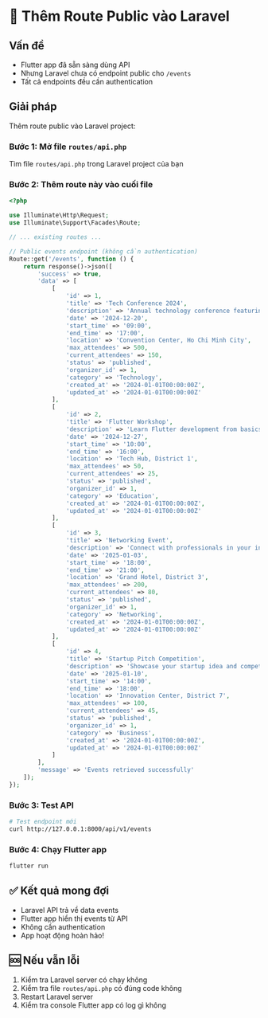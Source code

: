 # 🔧 Thêm Route Public vào Laravel

## Vấn đề
- Flutter app đã sẵn sàng dùng API
- Nhưng Laravel chưa có endpoint public cho `/events`
- Tất cả endpoints đều cần authentication

## Giải pháp
Thêm route public vào Laravel project:

### Bước 1: Mở file `routes/api.php`
Tìm file `routes/api.php` trong Laravel project của bạn

### Bước 2: Thêm route này vào cuối file
```php
<?php

use Illuminate\Http\Request;
use Illuminate\Support\Facades\Route;

// ... existing routes ...

// Public events endpoint (không cần authentication)
Route::get('/events', function () {
    return response()->json([
        'success' => true,
        'data' => [
            [
                'id' => 1,
                'title' => 'Tech Conference 2024',
                'description' => 'Annual technology conference featuring latest innovations in AI, blockchain, and cloud computing',
                'date' => '2024-12-20',
                'start_time' => '09:00',
                'end_time' => '17:00',
                'location' => 'Convention Center, Ho Chi Minh City',
                'max_attendees' => 500,
                'current_attendees' => 150,
                'status' => 'published',
                'organizer_id' => 1,
                'category' => 'Technology',
                'created_at' => '2024-01-01T00:00:00Z',
                'updated_at' => '2024-01-01T00:00:00Z'
            ],
            [
                'id' => 2,
                'title' => 'Flutter Workshop',
                'description' => 'Learn Flutter development from basics to advanced concepts with hands-on projects',
                'date' => '2024-12-27',
                'start_time' => '10:00',
                'end_time' => '16:00',
                'location' => 'Tech Hub, District 1',
                'max_attendees' => 50,
                'current_attendees' => 25,
                'status' => 'published',
                'organizer_id' => 1,
                'category' => 'Education',
                'created_at' => '2024-01-01T00:00:00Z',
                'updated_at' => '2024-01-01T00:00:00Z'
            ],
            [
                'id' => 3,
                'title' => 'Networking Event',
                'description' => 'Connect with professionals in your industry and expand your network',
                'date' => '2025-01-03',
                'start_time' => '18:00',
                'end_time' => '21:00',
                'location' => 'Grand Hotel, District 3',
                'max_attendees' => 200,
                'current_attendees' => 80,
                'status' => 'published',
                'organizer_id' => 1,
                'category' => 'Networking',
                'created_at' => '2024-01-01T00:00:00Z',
                'updated_at' => '2024-01-01T00:00:00Z'
            ],
            [
                'id' => 4,
                'title' => 'Startup Pitch Competition',
                'description' => 'Showcase your startup idea and compete for funding opportunities',
                'date' => '2025-01-10',
                'start_time' => '14:00',
                'end_time' => '18:00',
                'location' => 'Innovation Center, District 7',
                'max_attendees' => 100,
                'current_attendees' => 45,
                'status' => 'published',
                'organizer_id' => 1,
                'category' => 'Business',
                'created_at' => '2024-01-01T00:00:00Z',
                'updated_at' => '2024-01-01T00:00:00Z'
            ]
        ],
        'message' => 'Events retrieved successfully'
    ]);
});
```

### Bước 3: Test API
```bash
# Test endpoint mới
curl http://127.0.0.1:8000/api/v1/events
```

### Bước 4: Chạy Flutter app
```bash
flutter run
```

## ✅ Kết quả mong đợi
- Laravel API trả về data events
- Flutter app hiển thị events từ API
- Không cần authentication
- App hoạt động hoàn hảo!

## 🆘 Nếu vẫn lỗi
1. Kiểm tra Laravel server có chạy không
2. Kiểm tra file `routes/api.php` có đúng code không
3. Restart Laravel server
4. Kiểm tra console Flutter app có log gì không
